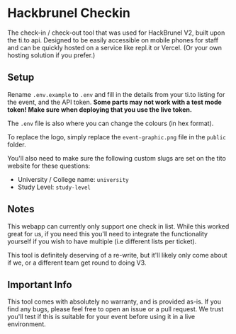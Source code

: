 # Hackbrunel Checkin

The check-in / check-out tool that was used for HackBrunel V2, built upon the ti.to api.
Designed to be easily accessible on mobile phones for staff and can be quickly hosted on a service like repl.it or Vercel. (Or your own hosting solution if you prefer.)

## Setup
Rename ``.env.example`` to ``.env`` and fill in the details from your ti.to listing for the event, and the API token.
**Some parts may not work with a test mode token! Make sure when deploying that you use the live token.**

The ``.env`` file is also where you can change the colours (in hex format).

To replace the logo, simply replace the ``event-graphic.png`` file in the ``public`` folder.

You'll also need to make sure the following custom slugs are set on the tito website for these questions:
 - University / College name: ``university``
 - Study Level: ``study-level``

## Notes
This webapp can currently only support one check in list. While this worked great for us, if you need this you'll need to integrate the functionality yourself if you wish to have multiple (i.e different lists per ticket).

This tool is definitely deserving of a re-write, but it'll likely only come about if we, or a different team get round to doing V3.


## Important Info
This tool comes with absolutely no warranty, and is provided as-is. If you find any bugs, please feel free to open an issue or a pull request. We trust you'll test if this is suitable for your event before using it in a live environment.
